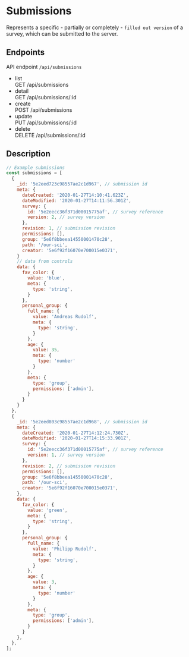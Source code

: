 # Submissions

Represents a specific - partially or completely - `filled out version` of a survey, which can be submitted to the server.

## Endpoints

API endpoint `/api/submissions`

- list<br/>GET /api/submissions
- detail<br/>GET /api/submissions/:id
- create<br/> POST /api/submissions
- update<br/> PUT /api/submissions/:id
- delete<br/> DELETE /api/submissions/:id

## Description

```javascript
// Example submissions
const submissions = [
  {
    _id: '5e2eed723c98557ae2c1d967', // submission id
    meta: {
      dateCreated: '2020-01-27T14:10:41.623Z',
      dateModified: '2020-01-27T14:11:56.301Z',
      survey: {
        id: '5e2eecc36f371d00015775af', // survey reference
        version: 2, // survey version
      },
      revision: 1, // submission revision
      permissions: [],
      group: '5e6f8bbeea14550001470c28',
      path: '/our-sci',
      creator: '5e6f92f16070e700015e0371',
    }
    // data from controls
    data: {
      fav_color: {
        value: 'blue',
        meta: {
          type: 'string',
        }
      },
      personal_group: {
        full_name: {
          value: 'Andreas Rudolf',
          meta: {
            type: 'string',
          }
        },
        age: {
          value: 35,
          meta: {
            type: 'number'
          }
        },
        meta: {
          type: 'group',
          permissions: ['admin'],
        }
      }
    }
  },
  {
    _id: '5e2eed803c98557ae2c1d968', // submission id
    meta: {
      dateCreated: '2020-01-27T14:12:24.730Z',
      dateModified: '2020-01-27T14:15:33.901Z',
      survey: {
        id: '5e2eecc36f371d00015775af', // survey reference
        version: 1, // survey version
      },
      revision: 2, // submission revision
      permissions: [],
      group: '5e6f8bbeea14550001470c28',
      path: '/our-sci',
      creator: '5e6f92f16070e700015e0371',
    },
    data: {
      fav_color: {
        value: 'green',
        meta: {
          type: 'string',
        }
      },
      personal_group: {
        full_name: {
          value: 'Philipp Rudolf',
          meta: {
            type: 'string',
          }
        },
        age: {
          value: 3,
          meta: {
            type: 'number'
          }
        },
        meta: {
          type: 'group',
          permissions: ['admin'],
        }
      }
    },
  },
];
```
